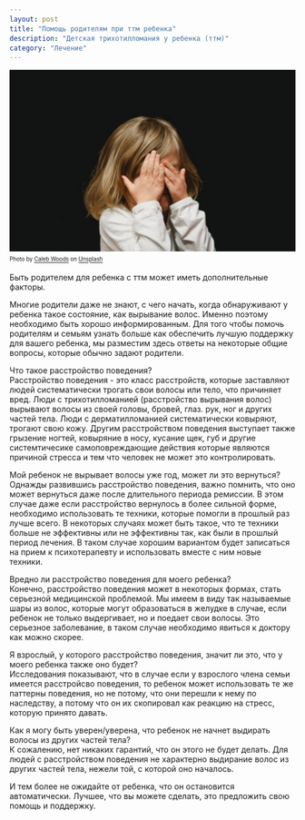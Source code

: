 ```yaml
---
layout: post
title: "Помощь родителям при ттм ребенка"
description: "Детская трихотилломания у ребенка (ттм)"
category: "Лечение"
---
```

<img 
    src="/assets/img/child.jpeg" 
    alt="Детская трихотилломания у ребенка (ттм)"
    class="mb-0"
/>
<sup><sub>
Photo by <a href="https://unsplash.com/@caleb_woods?utm_source=unsplash&utm_medium=referral&utm_content=creditCopyText">Caleb Woods</a> on <a href="https://unsplash.com/s/photos/child?utm_source=unsplash&utm_medium=referral&utm_content=creditCopyText">Unsplash</a>
</sub></sup>

Быть родителем для ребенка с ттм может иметь дополнительные факторы.

Многие родители даже не знают, с чего начать, когда обнаруживают у ребенка такое состояние, как вырывание волос. 
Именно поэтому необходимо быть хорошо информированным. Для того чтобы помочь родителям и семьям узнать больше как обеспечить лучшую поддержку 
для вашего ребенка, мы разместим здесь ответы на некоторые общие вопросы, которые обычно задают родители.

Что такое расстройство поведения?   
Расстройство поведения - это класс расстройств, которые заставляют людей систематически трогать свои волосы или тело, что причиняет вред. 
Люди с трихотилломанией (расстройство вырывания волос) вырывают волосы из своей головы, бровей, глаз. рук, ног и других частей тела. 
Люди с дерматилломанией систематически ковыряют, трогают свою кожу. Другим расстройством поведения выступает также грызение ногтей, 
ковыряние в носу, кусание щек, губ и другие системтичесике самоповреждающие действия которые являются причиной стресса 
и тем что человек не может это контролировать.

Мой ребенок не вырывает волосы уже год, может ли это вернуться?  
Однажды развившись расстройство поведения, важно помнить, что оно может вернуться даже после длительного периода ремиссии. 
В этом случае даже если расстройство вернулось в более сильной форме, 
необходимо использовать те техники, которые помогли в прошлый раз лучше всего. В некоторых случаях может быть такое, 
что те техники больше не эффективны или не эффективны так, как были в прошлый период лечения. В таком случае хорошим вариантом 
будет записаться на прием к психотерапевту и использовать вместе с ним новые техники.

Вредно ли расстройство поведения для моего ребенка?   
Конечно, расстройство поведения может в некоторых формах, стать серьезной медицинской проблемой. 
Мы имеем в виду так называемые шары из волос, которые могут образоваться в желудке в случае, если ребенок 
не только выдергивает, но и поедает свои волосы. Это серьезное заболевание, в таком случае необходимо явиться к доктору как можно скорее.

Я взрослый, у которого расстройство поведения, значит ли это, что у моего ребенка также оно будет?  
Исследования показывают, что в случае если у взрослого члена семьи имеется расстройсво поведения, 
то ребенок может использовать те же паттерны поведения, но не потому, что они перешли к нему по наследству, 
а потому что он их скопировал как реакцию на стресс, которую принято давать.

Как я могу быть уверен/уверена, что ребенок не начнет выдирать волосы из других частей тела?  
К сожалению, нет никаких гарантий, что он этого не будет делать. Для людей с расстройством поведения не характерно 
выдирание волос из других частей тела, нежели той, с которой оно началось.

И тем более не ожидайте от ребенка, что он остановится автоматически. 
Лучшее, что вы можете сделать, это предложить свою помощь и поддержку.
